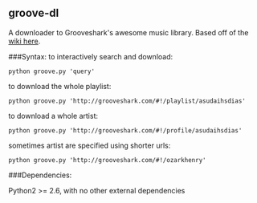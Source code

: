 groove-dl
----------------------------
A downloader to Grooveshark's awesome music library. Based off of the [wiki
here](http://nettech.wikia.com/wiki/Grooveshark_Internal_API).

###Syntax:
to interactively search and download:

    python groove.py 'query'

to download the whole playlist:

    python groove.py 'http://grooveshark.com/#!/playlist/asudaihsdias'

to download a whole artist:

    python groove.py 'http://grooveshark.com/#!/profile/asudaihsdias'

sometimes artist are specified using shorter urls:

    python groove.py 'http://grooveshark.com/#!/ozarkhenry'

###Dependencies:

Python2 >= 2.6, with no other external dependencies

